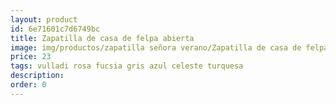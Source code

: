```yaml
---
layout: product
id: 6e71601c7d6749bc
title: Zapatilla de casa de felpa abierta
image: img/productos/zapatilla señora verano/Zapatilla de casa de felpa abierta=23=vulladi rosa fucsia gris azul celeste turquesa.webp
price: 23
tags: vulladi rosa fucsia gris azul celeste turquesa
description: 
order: 0
---
```

